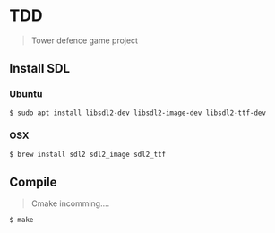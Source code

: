 # TDD
> Tower defence game project

## Install SDL

### Ubuntu
```bash
$ sudo apt install libsdl2-dev libsdl2-image-dev libsdl2-ttf-dev
```

### OSX

```bash
$ brew install sdl2 sdl2_image sdl2_ttf
```

## Compile
> Cmake incomming....

```bash
$ make
```
